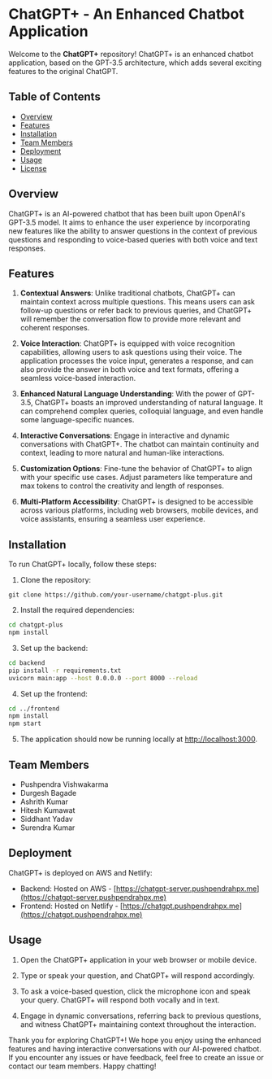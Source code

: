 # ChatGPT+ - An Enhanced Chatbot Application

Welcome to the **ChatGPT+** repository! ChatGPT+ is an enhanced chatbot application, based on the GPT-3.5 architecture, which adds several exciting features to the original ChatGPT.

## Table of Contents

- [Overview](#overview)
- [Features](#features)
- [Installation](#installation)
- [Team Members](#team-members)
- [Deployment](#deployment)
- [Usage](#usage)
- [License](#license)

## Overview

ChatGPT+ is an AI-powered chatbot that has been built upon OpenAI's GPT-3.5 model. It aims to enhance the user experience by incorporating new features like the ability to answer questions in the context of previous questions and responding to voice-based queries with both voice and text responses.

## Features

1. **Contextual Answers**: Unlike traditional chatbots, ChatGPT+ can maintain context across multiple questions. This means users can ask follow-up questions or refer back to previous queries, and ChatGPT+ will remember the conversation flow to provide more relevant and coherent responses.

2. **Voice Interaction**: ChatGPT+ is equipped with voice recognition capabilities, allowing users to ask questions using their voice. The application processes the voice input, generates a response, and can also provide the answer in both voice and text formats, offering a seamless voice-based interaction.

3. **Enhanced Natural Language Understanding**: With the power of GPT-3.5, ChatGPT+ boasts an improved understanding of natural language. It can comprehend complex queries, colloquial language, and even handle some language-specific nuances.

4. **Interactive Conversations**: Engage in interactive and dynamic conversations with ChatGPT+. The chatbot can maintain continuity and context, leading to more natural and human-like interactions.

5. **Customization Options**: Fine-tune the behavior of ChatGPT+ to align with your specific use cases. Adjust parameters like temperature and max tokens to control the creativity and length of responses.

6. **Multi-Platform Accessibility**: ChatGPT+ is designed to be accessible across various platforms, including web browsers, mobile devices, and voice assistants, ensuring a seamless user experience.

## Installation

To run ChatGPT+ locally, follow these steps:

1. Clone the repository:

```
git clone https://github.com/your-username/chatgpt-plus.git
```

2. Install the required dependencies:

```bash
cd chatgpt-plus
npm install
```

3. Set up the backend:

```bash
cd backend
pip install -r requirements.txt
uvicorn main:app --host 0.0.0.0 --port 8000 --reload
```

4. Set up the frontend:

```bash
cd ../frontend
npm install
npm start
```

5. The application should now be running locally at [http://localhost:3000](http://localhost:3000).

## Team Members

- Pushpendra Vishwakarma
- Durgesh Bagade
- Ashrith Kumar
- Hitesh Kumawat
- Siddhant Yadav
- Surendra Kumar

## Deployment

ChatGPT+ is deployed on AWS and Netlify:

- Backend: Hosted on AWS - [https://chatgpt-server.pushpendrahpx.me](https://chatgpt-server.pushpendrahpx.me)
- Frontend: Hosted on Netlify - [https://chatgpt.pushpendrahpx.me](https://chatgpt.pushpendrahpx.me)

## Usage

1. Open the ChatGPT+ application in your web browser or mobile device.

2. Type or speak your question, and ChatGPT+ will respond accordingly.

3. To ask a voice-based question, click the microphone icon and speak your query. ChatGPT+ will respond both vocally and in text.

4. Engage in dynamic conversations, referring back to previous questions, and witness ChatGPT+ maintaining context throughout the interaction.


Thank you for exploring ChatGPT+! We hope you enjoy using the enhanced features and having interactive conversations with our AI-powered chatbot. If you encounter any issues or have feedback, feel free to create an issue or contact our team members. Happy chatting!

